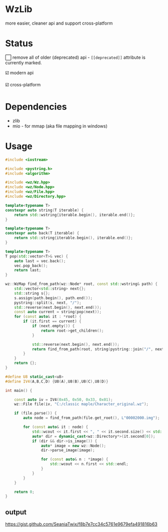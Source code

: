# WzLib
more easier, cleaner api and support cross-platform

# Status

⬜️ remove all of older (deprecated) api -
`[[deprecated]]` attribute is currently marked.

☑️ modern api

☑️ cross-platform

# Dependencies

* zlib
* mio - for mmap (aka file mapping in windows)

# Usage

```cpp
#include <iostream>

#include <pystring.h>
#include <algorithm>

#include <wz/Wz.hpp>
#include <wz/Node.hpp>
#include <wz/File.hpp>
#include <wz/Directory.hpp>

template<typename T>
constexpr auto string(T iterable) {
    return std::wstring{iterable.begin(), iterable.end()};
}

template<typename T>
constexpr auto back(T iterable) {
    return std::string{iterable.begin(), iterable.end()};
}

template<typename T>
T pop(std::vector<T>& vec) {
    auto last = vec.back();
    vec.pop_back();
    return last;
}

wz::WzMap find_from_path(wz::Node* root, const std::wstring& path) {
    std::vector<std::string> next{};
    std::string s{};
    s.assign(path.begin(), path.end());
    pystring::split(s, next, "/");
    std::reverse(next.begin(), next.end());
    const auto current = string(pop(next));
    for (const auto& it : *root) {
        if (it.first == current) {
            if (next.empty()) {
                return root->get_children();
            }

            std::reverse(next.begin(), next.end());
            return find_from_path(root, string(pystring::join("/", next)));
        }
    }
    return {};
}

#define U8 static_cast<u8>
#define IV4(A,B,C,D) {U8(A),U8(B),U8(C),U8(D)}

int main() {

    const auto iv = IV4(0x45, 0x50, 0x33, 0x01);
    wz::File file(iv, "C:/classic maple/Character_original.wz");

    if (file.parse()) {
        auto node = find_from_path(file.get_root(), L"00002000.img");

        for (const auto& it : node) {
            std::wcout << it.first << ", " << it.second.size() << std::endl;
            auto* dir = dynamic_cast<wz::Directory*>(it.second[0]);
            if (dir && dir->is_image()) {
                auto* image = new wz::Node();
                dir->parse_image(image);

                for (const auto& n : *image) {
                    std::wcout << n.first << std::endl;
                }
            }
        }
    }

    return 0;
}
```

## output
https://gist.github.com/SeaniaTwix/f8b7e7cc34c5761e9679efa491816b63